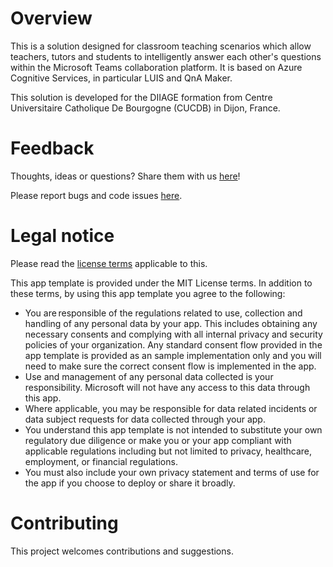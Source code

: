 # Overview


This is a solution designed for classroom teaching scenarios which allow teachers, tutors and students to intelligently answer each other's questions within the Microsoft Teams collaboration platform. It is based on Azure Cognitive Services, in particular LUIS and QnA Maker.

This solution is developed for the DIIAGE formation from Centre Universitaire Catholique De Bourgogne (CUCDB) in Dijon, France.

# Feedback

Thoughts, ideas or questions? Share them with us [here](https://github.com/Grevord/educational-teams-bot/issues/new)!

Please report bugs and code issues [here](https://github.com/Grevord/educational-teams-bot/issues/new).

# Legal notice

Please read the [license terms](https://github.com/Grevord/educational-teams-bot/blob/main/LICENSE) applicable to this.

This app template is provided under the MIT License terms. In addition to these terms, by using this app template you agree to the following:

- You are responsible of the regulations related to use, collection and handling of any personal data by your app. This includes obtaining any necessary consents and complying with all internal privacy and security policies of your organization. Any standard consent flow provided in the app template is provided as an sample implementation only and you will need to make sure the correct consent flow is implemented in the app.
- Use and management of any personal data collected is your responsibility. Microsoft will not have any access to this data through this app.
- Where applicable, you may be responsible for data related incidents or data subject requests for data collected through your app.
- You understand this app template is not intended to substitute your own regulatory due diligence or make you or your app compliant with applicable regulations including but not limited to privacy, healthcare, employment, or financial regulations.
- You must also include your own privacy statement and terms of use for the app if you choose to deploy or share it broadly.

# Contributing

This project welcomes contributions and suggestions.
